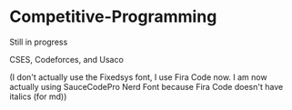 # Competitive-Programming

Still in progress

CSES, Codeforces, and Usaco

(I don't actually use the Fixedsys font, I use Fira Code now. I am now actually using SauceCodePro Nerd Font because Fira Code doesn't have italics (for md))
